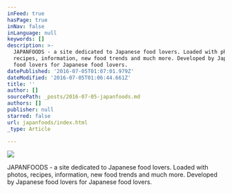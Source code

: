 ```yaml
---
inFeed: true
hasPage: true
inNav: false
inLanguage: null
keywords: []
description: >-
  JAPANFOODS - a site dedicated to Japanese food lovers. Loaded with photos,
  recipes, information, new food trends and much more. Developed by Japanese
  food lovers for Japanese food lovers.
datePublished: '2016-07-05T01:07:01.979Z'
dateModified: '2016-07-05T01:06:44.661Z'
title: ''
author: []
sourcePath: _posts/2016-07-05-japanfoods.md
authors: []
publisher: null
starred: false
url: japanfoods/index.html
_type: Article

---
```

![](https://the-grid-user-content.s3-us-west-2.amazonaws.com/2467ef69-71a6-4395-bf27-06464585457b.jpg)

JAPANFOODS - a site dedicated to Japanese food lovers. Loaded with photos, recipes, information, new food trends and much more. Developed by Japanese food lovers for Japanese food lovers.